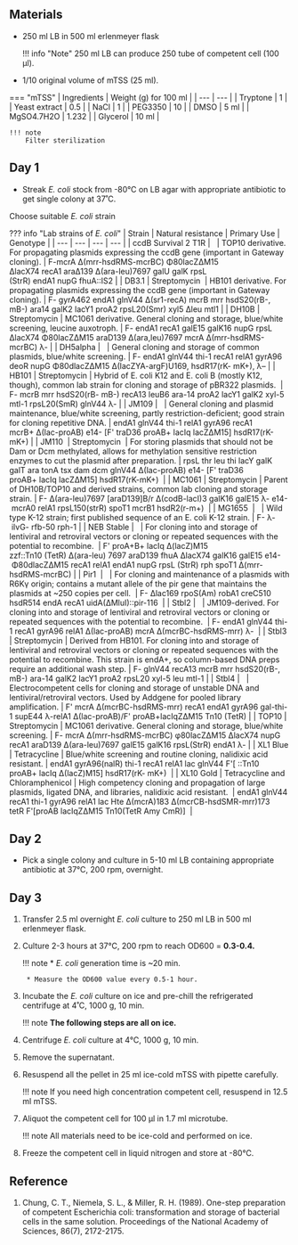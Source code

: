 ## **Materials**
* 250 ml LB in 500 ml erlenmeyer flask

    !!! info "Note"
        250 ml LB can produce 250 tube of competent cell (100 μl).


* 1/10 original volume of mTSS (25 ml).

=== "mTSS" 
    | Ingredients | Weight (g) for 100 ml |
    | --- | --- |
    | Tryptone | 1 |
    | Yeast extract | 0.5 |
    | NaCl | 1 |
    | PEG3350 | 10 |
    | DMSO | 5 ml |
    | MgSO4.7H2O | 1.232 |
    | Glycerol | 10 ml |

    !!! note
        Filter sterilization

## **Day 1**

* Streak *E. coli* stock from -80℃ on LB agar with appropriate antibiotic to get single colony at 37˚C.

Choose suitable *E. coli* strain

??? info "Lab strains of *E. coli*"
    | Strain | Natural resistance | Primary Use | Genotype |
    | --- | --- | --- | --- |
    | ccdB Survival 2 T1R |   | TOP10 derivative. For propagating plasmids expressing the ccdB gene (important in Gateway cloning). | F-mcrA Δ(mrr-hsdRMS-mcrBC) Φ80lacZΔM15 ΔlacX74 recA1 araΔ139 Δ(ara-leu)7697 galU galK rpsL (StrR) endA1 nupG fhuA::IS2 |
    | DB3.1 | Streptomycin  | HB101 derivative. For propagating plasmids expressing the ccdB gene (important in Gateway cloning). | F- gyrA462 endA1 glnV44 Δ(sr1-recA) mcrB mrr hsdS20(rB-, mB-) ara14 galK2 lacY1 proA2 rpsL20(Smr) xyl5 Δleu mtl1 |
    | DH10B | Streptomycin | MC1061 derivative. General cloning and storage, blue/white screening, leucine auxotroph. | F- endA1 recA1 galE15 galK16 nupG rpsL ΔlacX74 Φ80lacZΔM15 araD139 Δ(ara,leu)7697 mcrA Δ(mrr-hsdRMS-mcrBC) λ- |
    | DH5alpha |   | General cloning and storage of common plasmids, blue/white screening. | F- endA1 glnV44 thi-1 recA1 relA1 gyrA96 deoR nupG Φ80dlacZΔM15 Δ(lacZYA-argF)U169, hsdR17(rK- mK+), λ– |
    | HB101 | Streptomycin | Hybrid of E. coli K12 and E. coli B (mostly K12, though), common lab strain for cloning and storage of pBR322 plasmids.  | F- mcrB mrr hsdS20(rB- mB-) recA13 leuB6 ara-14 proA2 lacY1 galK2 xyl-5 mtl-1 rpsL20(SmR) glnV44 λ- |
    | JM109 |   | General cloning and plasmid maintenance, blue/white screening, partly restriction-deficient; good strain for cloning repetitive DNA. | endA1 glnV44 thi-1 relA1 gyrA96 recA1 mcrB+ Δ(lac-proAB) e14- [F' traD36 proAB+ lacIq lacZΔM15] hsdR17(rK-mK+) |
    | JM110  | Streptomycin  | For storing plasmids that should not be Dam or Dcm methylated, allows for methylation sensitive restriction enzymes to cut the plasmid after preparation. | rpsL thr leu thi lacY galK galT ara tonA tsx dam dcm glnV44 Δ(lac-proAB) e14- [F' traD36 proAB+ lacIq lacZΔM15] hsdR17(rK-mK+)  |
    | MC1061 | Streptomycin | Parent of DH10B/TOP10 and derived strains, common lab cloning and storage strain. | F- Δ(ara-leu)7697 [araD139]B/r Δ(codB-lacI)3 galK16 galE15 λ- e14- mcrA0 relA1 rpsL150(strR) spoT1 mcrB1 hsdR2(r-m+)  |
    | MG1655  |   | Wild type K-12 strain; first published sequence of an E. coli K-12 strain. | F- λ- ilvG- rfb-50 rph-1 |
    | NEB Stable |   | For cloning into and storage of lentiviral and retroviral vectors or cloning or repeated sequences with the potential to recombine.  | F' proA+B+ lacIq ∆(lacZ)M15 zzf::Tn10 (TetR) ∆(ara-leu) 7697 araD139 fhuA ∆lacX74 galK16 galE15 e14-  Φ80dlacZ∆M15 recA1 relA1 endA1 nupG rpsL (StrR) rph spoT1 ∆(mrr-hsdRMS-mcrBC) |
    | Pir1  |   | For cloning and maintenance of a plasmids with R6Kγ origin; contains a mutant allele of the pir gene that maintains the plasmids at ~250 copies per cell.  | F- ∆lac169 rpoS(Am) robA1 creC510 hsdR514 endA recA1 uidA(∆MluI)::pir-116  |
    | Stbl2 |   | JM109-derived. For cloning into and storage of lentiviral and retroviral vectors or cloning or repeated sequences with the potential to recombine.  | F- endA1 glnV44 thi-1 recA1 gyrA96 relA1 Δ(lac-proAB) mcrA Δ(mcrBC-hsdRMS-mrr) λ-  |
    | Stbl3  | Streptomycin | Derived from HB101. For cloning into and storage of lentiviral and retroviral vectors or cloning or repeated sequences with the potential to recombine. This strain is endA+, so column-based DNA preps require an additional wash step. | F- glnV44 recA13 mcrB mrr hsdS20(rB-, mB-) ara-14 galK2 lacY1 proA2 rpsL20 xyl-5 leu mtl-1 |
    | Stbl4 |   | Electrocompetent cells for cloning and storage of unstable DNA and lentiviral/retroviral vectors. Used by Addgene for pooled library amplification. | F' mcrA Δ(mcrBC-hsdRMS-mrr) recA1 endA1 gyrA96 gal-thi-1 supE44 λ-relA1 Δ(lac-proAB)/F' proAB+lacIqZΔM15 Tn10 (TetR) |
    | TOP10 | Streptomycin | MC1061 derivative. General cloning and storage, blue/white screening. | F- mcrA Δ(mrr-hsdRMS-mcrBC) φ80lacZΔM15 ΔlacX74 nupG recA1 araD139 Δ(ara-leu)7697 galE15 galK16 rpsL(StrR) endA1 λ- |
    | XL1 Blue | Tetracycline | Blue/white screening and routine cloning, nalidixic acid resistant. | endA1 gyrA96(nalR) thi-1 recA1 relA1 lac glnV44 F'[ ::Tn10 proAB+ lacIq Δ(lacZ)M15] hsdR17(rK- mK+)  |
    | XL10 Gold | Tetracycline and Chloramphenicol | High competency cloning and propagation of large plasmids, ligated DNA, and libraries, nalidixic acid resistant.  | endA1 glnV44 recA1 thi-1 gyrA96 relA1 lac Hte Δ(mcrA)183 Δ(mcrCB-hsdSMR-mrr)173 tetR F'[proAB lacIqZΔM15 Tn10(TetR Amy CmR)]  |


## **Day 2**

* Pick a single colony and culture in 5-10 ml LB containing appropriate antibiotic at 37℃, 200 rpm, overnight.

## **Day 3**

1. Transfer 2.5 ml overnight *E. coli* culture to 250 ml LB in 500 ml erlenmeyer flask.
2. Culture 2-3 hours at 37℃, 200 rpm to reach OD600 = **0.3-0.4.**

    !!! note
        * *E. coli* generation time is ~20 min.

        * Measure the OD600 value every 0.5-1 hour.

3.  Incubate the *E. coli* culture on ice and pre-chill the refrigerated centrifuge at 4˚C, 1000 g, 10 min.

    !!! note
        **The following steps are all on ice.**

4. Centrifuge *E. coli* culture at 4℃, 1000 g, 10 min.
5. Remove the supernatant.
6. Resuspend all the pellet in 25 ml ice-cold mTSS with pipette carefully.
    
    !!! note
        If you need high concentration competent cell, resuspend in 12.5 ml mTSS.

7. Aliquot the competent cell for 100 μl in 1.7 ml microtube.

    !!! note
        All materials need to be ice-cold and performed on ice.

8. Freeze the competent cell in liquid nitrogen and store at -80℃.


## **Reference**
1. Chung, C. T., Niemela, S. L., & Miller, R. H. (1989). One-step preparation of competent Escherichia coli: transformation and storage of bacterial cells in the same solution. Proceedings of the National Academy of Sciences, 86(7), 2172-2175.